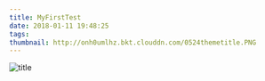 ```yaml
---
title: MyFirstTest
date: 2018-01-11 19:48:25
tags:
thumbnail: http://onh0umlhz.bkt.clouddn.com/0524themetitle.PNG
---
```

![title](http://onh0umlhz.bkt.clouddn.com/0524themetitle.PNG)